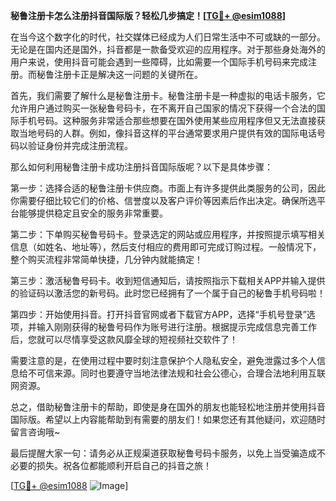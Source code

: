 **秘鲁注册卡怎么注册抖音国际版？轻松几步搞定！[[TG💪+ @esim1088](https://t.me/s/esim1088)]**

在当今这个数字化的时代，社交媒体已经成为人们日常生活中不可或缺的一部分。无论是在国内还是国外，抖音都是一款备受欢迎的应用程序。对于那些身处海外的用户来说，使用抖音可能会遇到一些障碍，比如需要一个国际手机号码来完成注册。而秘鲁注册卡正是解决这一问题的关键所在。

首先，我们需要了解什么是秘鲁注册卡。秘鲁注册卡是一种虚拟的电话卡服务，它允许用户通过购买一张秘鲁号码卡，在不离开自己国家的情况下获得一个合法的国际手机号码。这种服务非常适合那些想要在国外使用某些应用程序但又无法直接获取当地号码的人群。例如，像抖音这样的平台通常要求用户提供有效的国际电话号码以验证身份并完成注册流程。

那么如何利用秘鲁注册卡成功注册抖音国际版呢？以下是具体步骤：

第一步：选择合适的秘鲁注册卡供应商。市面上有许多提供此类服务的公司，因此你需要仔细比较它们的价格、信誉度以及客户评价等因素后作出决定。确保所选平台能够提供稳定且安全的服务非常重要。

第二步：下单购买秘鲁号码卡。登录选定的网站或应用程序，并按照提示填写相关信息（如姓名、地址等），然后支付相应的费用即可完成订购过程。一般情况下，整个购买流程非常简单快捷，几分钟内就能搞定！

第三步：激活秘鲁号码卡。收到短信通知后，请按照指示下载相关APP并输入提供的验证码以激活您的新号码。此时您已经拥有了一个属于自己的秘鲁手机号码啦！

第四步：开始使用抖音。打开抖音官网或者下载官方APP，选择“手机号登录”选项，并输入刚刚获得的秘鲁号码作为账号进行注册。根据提示完成信息完善工作后，您就可以尽情享受这款风靡全球的短视频社交软件了！

需要注意的是，在使用过程中要时刻注意保护个人隐私安全，避免泄露过多个人信息给不可信来源。同时也要遵守当地法律法规和社会公德心，合理合法地利用互联网资源。

总之，借助秘鲁注册卡的帮助，即使是身在国外的朋友也能轻松地注册并使用抖音国际版。希望以上内容能帮助到有需要的朋友们！如果您还有其他疑问，欢迎随时留言咨询哦~

最后提醒大家一句：请务必从正规渠道获取秘鲁号码卡服务，以免上当受骗造成不必要的损失。祝各位都能顺利开启自己的抖音之旅！

[[TG💪+ @esim1088](https://t.me/s/esim1088) ![Image](https://i.postimg.cc/4NQfJmqS/Snipaste-2025-05-13-00-14-12.png)]